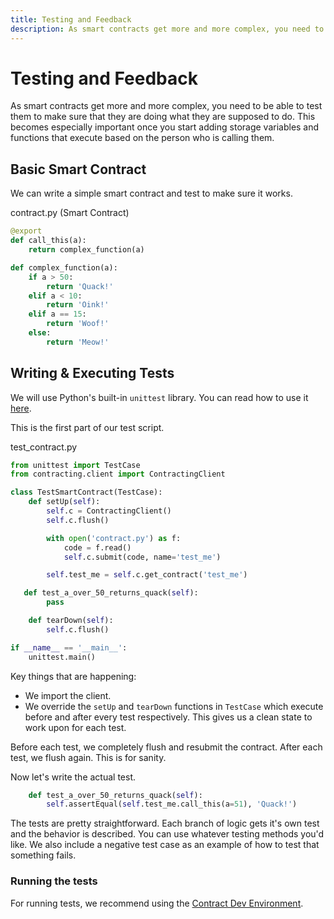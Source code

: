 ```yaml
---
title: Testing and Feedback
description: As smart contracts get more and more complex, you need to be able to test them to make sure that they are doing what they are supposed to do. This becomes especially important once you start adding storage variables and functions that execute based on the person who is calling them. 
---
```


# Testing and Feedback

 As smart contracts get more and more complex, you need to be able to test them to make sure that they are doing what they are supposed to do. This becomes especially important once you start adding storage variables and functions that execute based on the person who is calling them. 

## Basic Smart Contract

We can write a simple smart contract and test to make sure it works.

contract.py (Smart Contract)
```python
@export
def call_this(a):
    return complex_function(a)

def complex_function(a):
    if a > 50:
        return 'Quack!'
    elif a < 10:
        return 'Oink!'
    elif a == 15:
        return 'Woof!'
    else:
        return 'Meow!'
```

## Writing & Executing Tests

We will use Python's built-in `unittest` library. You can read how to use it [here](https://docs.python.org/3/library/unittest.html).

This is the first part of our test script.

test_contract.py
```python
from unittest import TestCase
from contracting.client import ContractingClient

class TestSmartContract(TestCase):
    def setUp(self):
        self.c = ContractingClient()
        self.c.flush()

        with open('contract.py') as f:
            code = f.read()
            self.c.submit(code, name='test_me')

        self.test_me = self.c.get_contract('test_me')

   def test_a_over_50_returns_quack(self):
        pass

    def tearDown(self):
        self.c.flush()

if __name__ == '__main__':
    unittest.main()
```

Key things that are happening:

* We import the client.
* We override the `setUp` and `tearDown` functions in `TestCase` which execute before and after every test respectively. This gives us a clean state to work upon for each test. 

Before each test, we completely flush and resubmit the contract. After each test, we flush again. This is for sanity.

Now let's write the actual test.
```python
    def test_a_over_50_returns_quack(self):
        self.assertEqual(self.test_me.call_this(a=51), 'Quack!')
```

The tests are pretty straightforward. Each branch of logic gets it's own test and the behavior is described. You can use whatever testing methods you'd like. We also include a negative test case as an example of how to test that something fails.

### Running the tests

For running tests, we recommend using the [Contract Dev Environment](/tools/contract-dev-environment).